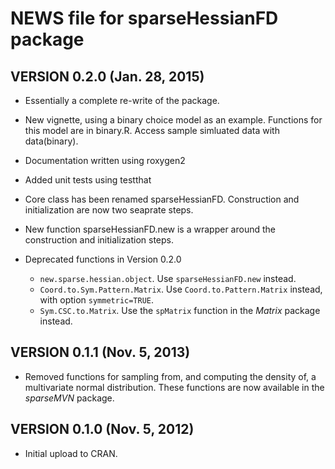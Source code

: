 # NEWS file for sparseHessianFD package

## VERSION 0.2.0 (Jan. 28, 2015)

*  Essentially a complete re-write of the package.

*  New vignette, using a binary choice model as an example. Functions for this model are in binary.R.  Access sample simluated data with data(binary).

*  Documentation written using roxygen2

*  Added unit tests using testthat

*  Core class has been renamed sparseHessianFD. Construction and initialization are now two seaprate steps.

*  New function sparseHessianFD.new is a wrapper around the construction and initialization steps.

*  Deprecated functions in Version 0.2.0
    +  `new.sparse.hessian.object`.  Use `sparseHessianFD.new` instead.
    +  `Coord.to.Sym.Pattern.Matrix`. Use `Coord.to.Pattern.Matrix` instead, with option `symmetric=TRUE`.
    +  `Sym.CSC.to.Matrix`.  Use the `spMatrix` function in the *Matrix* package instead.
   


## VERSION 0.1.1 (Nov. 5, 2013)

*  Removed functions for sampling from, and computing the density of, a multivariate normal distribution.  These functions are now available in the *sparseMVN* package.


## VERSION 0.1.0 (Nov. 5, 2012)

*  Initial upload to CRAN.

